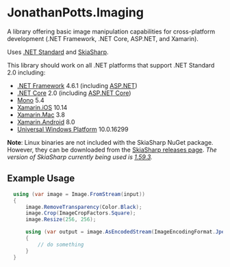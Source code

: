 # JonathanPotts.Imaging
A library offering basic image manipulation capabilities for cross-platform development (.NET Framework, .NET Core, ASP.NET, and Xamarin).

Uses [.NET Standard](https://github.com/dotnet/standard) and [SkiaSharp](https://github.com/mono/SkiaSharp).

This library should work on all .NET platforms that support .NET Standard 2.0 including:

* [.NET Framework](https://github.com/microsoft/dotnet) 4.6.1 (including [ASP.NET](https://www.asp.net))
* [.NET Core](https://github.com/dotnet/core) 2.0 (including [ASP.NET Core](https://github.com/aspnet/Home))
* [Mono](https://github.com/mono/mono) 5.4
* [Xamarin.iOS](https://github.com/xamarin/xamarin-macios) 10.14
* [Xamarin.Mac](https://github.com/xamarin/xamarin-macios) 3.8
* [Xamarin.Android](https://github.com/xamarin/xamarin-android) 8.0
* [Universal Windows Platform](https://docs.microsoft.com/en-us/windows/uwp/index) 10.0.16299

**Note**: Linux binaries are not included with the SkiaSharp NuGet package. However, they can be downloaded from the [SkiaSharp releases page](https://github.com/mono/SkiaSharp/releases). *The version of SkiaSharp currently being used is [1.59.3](https://github.com/mono/SkiaSharp/releases/tag/v1.59.3).*

## Example Usage

```csharp
  using (var image = Image.FromStream(input))
  {
      image.RemoveTransparency(Color.Black);
      image.Crop(ImageCropFactors.Square);
      image.Resize(256, 256);

      using (var output = image.AsEncodedStream(ImageEncodingFormat.Jpeg, 80))
      {
          // do something
      }
  }
```
